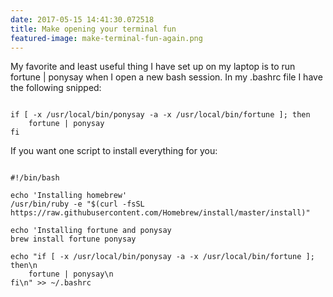 ```yaml
---
date: 2017-05-15 14:41:30.072518
title: Make opening your terminal fun
featured-image: make-terminal-fun-again.png
---
```


My favorite and least useful thing I have set up on my laptop is to run fortune | ponysay when I open a new bash session.
In my .bashrc file I have the following snipped:

<pre><code>
if [ -x /usr/local/bin/ponysay -a -x /usr/local/bin/fortune ]; then
    fortune | ponysay
fi
</code></pre>

If you want one script to install everything for you:

<pre><code>
#!/bin/bash

echo 'Installing homebrew'
/usr/bin/ruby -e "$(curl -fsSL https://raw.githubusercontent.com/Homebrew/install/master/install)"

echo 'Installing fortune and ponysay
brew install fortune ponysay

echo "if [ -x /usr/local/bin/ponysay -a -x /usr/local/bin/fortune ]; then\n
    fortune | ponysay\n
fi\n" >> ~/.bashrc
</code></pre>
